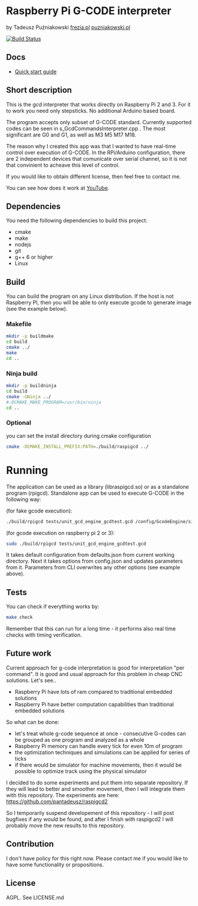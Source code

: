 # Raspberry Pi G-CODE interpreter 

by Tadeusz Puźniakowski [frezia.pl](http://frezia.pl) [puzniakowski.pl](http://puzniakowski.pl)

[![Build Status](https://travis-ci.org/pantadeusz/raspigcd.svg?branch=master)](https://travis-ci.org/pantadeusz/raspigcd)

## Docs

  * [Quick start guide](doc/GUIDE.md)

## Short description

This is the gcd interpreter that works directly on Raspberry Pi 2 and 3. For it to work you need only stepsticks. No additional Arduino based board.

The program accepts only subset of G-CODE standard. Currently supported codes can be seen in s_GcdCommandsInterpreter.cpp
. The most significant are G0 and G1, as well as M3 M5 M17 M18.

The reason why I created this app was that I wanted to have real-time control over execution of G-CODE. In the RPi/Arduino configuration, there are 2 independent devices that comunicate over serial channel, so it is not that convinient to acheave this level of control.

If you would like to obtain different license, then feel free to contact me.

You can see how does it work at [YouTube](https://www.youtube.com/watch?v=Nr__NRT2n3w).

## Dependencies

You need the following dependencies to build this project:

 * cmake
 * make
 * nodejs
 * git
 * g++ 6 or higher
 * Linux


## Build

You can build the program on any Linux distribution. If the host is not Raspberry PI, then you will be able to only execute gcode to generate image (see the example below).

### Makefile

```bash
mkdir -p buildmake
cd build
cmake ../
make
cd ..
```

### Ninja build

```bash
mkdir -p buildninja
cd build
cmake -GNinja ../ 
#-DCMAKE_MAKE_PROGRAM=/usr/bin/ninja
cd ..
```

### Optional

you can set the install directory during cmake configuration

```bash
cmake -DCMAKE_INSTALL_PREFIX:PATH=./build/raspigcd ../
```

# Running

The application can be used as a library (libraspigcd.so) or as a standalone program (rpigcd). Standalone app can be used to execute G-CODE in the following way:

(for fake gcode execution):

```bash
./build/rpigcd tests/unit_gcd_engine_gcdtest.gcd /config/GcodeEngine/simulationFileOutput="tmp.png"
```

(for gcode execution on raspberry pi 2 or 3):

```bash
sudo ./build/rpigcd tests/unit_gcd_engine_gcdtest.gcd
```


It takes default configuration from defaults.json from current working directory. Next it takes options from config.json and updates parameters from it. Parameters from CLI overwrites any other options (see example above).


## Tests

You can check if everything works by:

```bash
make check
```

Remember that this can run for a long time - it performs also real time checks with timing verification.

## Future work

Current approach for g-code interpretation is good for interpretation "per command". It is good and usual approach for this problem in cheap CNC solutions. Let's see..

 * Raspberry Pi have lots of ram compared to traditional embedded solutions
 * Raspberry Pi have better computation capabilities than traditional embedded solutions
 
So what can be done:

 * let's treat whole g-code sequence at once - consecutive G-codes can be grouped as one program and analyzed as a whole
 * Raspberry Pi memory can handle every tick for even 10m of program
 * the optimization techniques and simulations can be applied for series of ticks
 * if there would be simulator for machine movements, then it would be possible to optimize track using the physical simulator

I decided to do some experiments and put them into separate repository. If they will lead to better and smoother movement, then I will integrate them with this repository. The experiments are here: https://github.com/pantadeusz/raspigcd2

So I temporarily suspend developement of this repository - I will post bugfixes if any would be found, and after I finish with raspigcd2 I will probably move the new results to this repository.


## Contribution

I don't have policy for this right now. Please contact me if you would like to have some functionality or propositions.


## License

AGPL. See LICENSE.md
